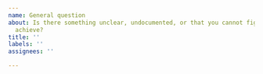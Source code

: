 ```yaml
---
name: General question
about: Is there something unclear, undocumented, or that you cannot figure how to
  achieve?
title: ''
labels: ''
assignees: ''

---
```



